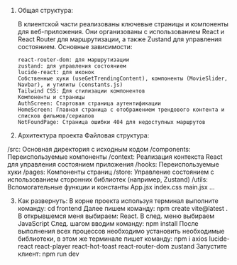 1.  Общая структура:

    В клиентской части реализованы ключевые страницы и компоненты для веб-приложения. Они организованы с использованием React и React Router для маршрутизации, а также Zustand для управления состоянием. Основные зависимости:

        react-router-dom: для маршрутизации
        zustand: для управления состоянием
        lucide-react: для иконок
        Собственные хуки (useGetTrendingContent), компоненты (MovieSlider, Navbar), и утилиты (constants.js)
        Tailwind CSS: Для стилизации компонентов
        Компоненты и страницы
        AuthScreen: Стартовая страница аутентификации
        HomeScreen: Главная страница с отображением трендового контента и списков фильмов/сериалов
        NotFoundPage: Страница ошибки 404 для недоступных маршрутов

2.  Архитектура проекта Файловая структура:

/src: Основная директория с исходным кодом
/components: Переиспользуемые компоненты
/context: Реализация контекста React для управления состоянием приложения
/hooks: Переиспользуемые хуки
/pages: Компоненты страниц
/store: Управление состоянием с использованием сторонних библиотек (например, Zustand)
/utils: Вспомогательные функции и константы
App.jsx
index.css
main.jsx
...

3.  Как развернуть:
         В корне проекта используя терминал выполните команду: cd frontend
         Далее пишем команду: npm create vite@latest .
         В открывшемся меня выбираем: React. В след. меню выбираем JavaScript
         След. шагом вводим команду: npm install
         После выполнения всех процессов необходимо установить необходимые библиотеки, в этом же терминале пишет команду:
         npm i axios lucide-react react-player react-hot-toast react-router-dom zustand
         Запустите клиент: npm run dev
